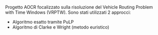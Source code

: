 Progetto AOCR focalizzato sulla risoluzione del Vehicle Routing Problem with Time Windows (VRPTW).
Sono stati utilizzati 2 approcci:
  - Algoritmo esatto tramite PuLP
  - Algoritmo di Clarke e Wright (metodo euristico)
